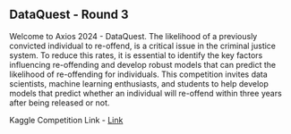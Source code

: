 DataQuest - Round 3
---------------------

Welcome to Axios 2024 - DataQuest. The likelihood of a previously convicted individual to re-offend, is a critical issue in the criminal justice system. To reduce this rates, it is essential to identify the key factors influencing re-offending and develop robust models that can predict the likelihood of re-offending for individuals. This competition invites data scientists, machine learning enthusiasts, and students to help develop models that predict whether an individual will re-offend within three years after being released or not.

Kaggle Competition Link - [Link](https://www.kaggle.com/competitions/axios-data-quest-final-round)
